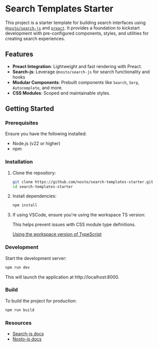 # Search Templates Starter

This project is a starter template for building search interfaces using [`@nosto/search-js`](https://www.npmjs.com/package/@nosto/search-js) and [`preact`](https://preactjs.com/). It provides a foundation to kickstart development with pre-configured components, styles, and utilities for creating search experiences.

## Features

- **Preact Integration**: Lightweight and fast rendering with Preact.
- **Search-js**: Leverage `@nosto/search-js` for search functionality and hooks
- **Modular Components**: Prebuilt components like `Search`, `Serp`, `Autocomplete`, and more.
- **CSS Modules**: Scoped and maintainable styles.

## Getting Started

### Prerequisites

Ensure you have the following installed:

- Node.js (v22 or higher)
- npm

### Installation

1. Clone the repository:

   ```sh
   git clone https://github.com/nosto/search-templates-starter.git
   cd search-templates-starter
   ```
2. Install dependencies:

    ```sh
    npm install
    ```
3. If using VSCode, ensure you're using the workspace TS version:

    This helps prevent issues with CSS module type definitions.
    
    [Using the workspace version of TypeScript](https://code.visualstudio.com/docs/typescript/typescript-compiling#_using-the-workspace-version-of-typescript)

### Development

Start the development server:
```sh
npm run dev
```

This will launch the application at http://localhost:8000.

### Build
To build the project for production:
```sh
npm run build
```

### Resources
- [Search-js docs](https://docs.nosto.com/techdocs/apis/frontend/oss/search-js)
- [Nosto-js docs](https://docs.nosto.com/techdocs/apis/frontend/oss/nosto-js)
